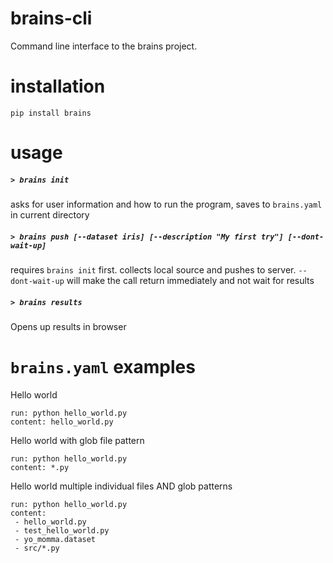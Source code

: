 brains-cli
==========

Command line interface to the brains project.


installation
============

```pip install brains```



usage
=====

##### `> brains init`

asks for user information and how to run the program, saves to `brains.yaml` in current directory

##### `> brains push [--dataset iris] [--description "My first try"] [--dont-wait-up]`

requires `brains init` first. collects local source and pushes to server. `--dont-wait-up` will make the call return immediately and not wait for results

##### `> brains results`

Opens up results in browser


`brains.yaml` examples
==================

Hello world
```
run: python hello_world.py
content: hello_world.py
```

Hello world with glob file pattern
```
run: python hello_world.py
content: *.py
```

Hello world multiple individual files AND glob patterns
```
run: python hello_world.py
content:
 - hello_world.py
 - test_hello_world.py
 - yo_momma.dataset
 - src/*.py
```
